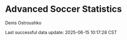 # Advanced Soccer Statistics
Denis Ostroushko

<!-- gfm -->

Last successful data update: 2025-06-15 10:17:28 CST
